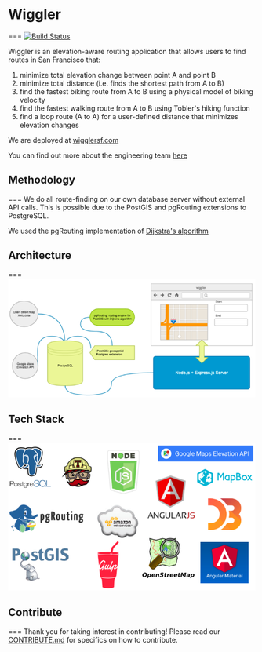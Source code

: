 # Wiggler
===
[![Build Status](https://travis-ci.org/falconater/ThesisProject.svg?branch=integrate)](https://travis-ci.org/falconater/ThesisProject)


Wiggler is an elevation-aware routing application that allows users to find routes in San Francisco that:

1. minimize total elevation change between point A and point B
2. minimize total distance (i.e. finds the shortest path from A to B)
3. find the fastest biking route from A to B using a physical model of biking velocity
4. find the fastest walking route from A to B using Tobler's hiking function
5. find a loop route (A to A) for a user-defined distance that minimizes elevation changes

We are deployed at [wigglersf.com](http://www.wigglersf.com)

You can find out more about the engineering team [here](http://www.wigglersf.com/#/about)

## Methodology
===
We do all route-finding on our own database server without external API calls. This is possible due to the PostGIS and pgRouting extensions to PostgreSQL. 

We used the pgRouting implementation of [Dijkstra's algorithm](https://en.wikipedia.org/wiki/Dijkstra%27s_algorithm) 

## Architecture
===
![architecture](resources/architecture.png)

## Tech Stack
===
![tech stack](resources/tech-stack.png)

## Contribute
===
Thank you for taking interest in contributing! Please read our [CONTRIBUTE.md](https://github.com/HackerJAMS/wiggler/blob/master/docs/_CONTRIBUTING.md) for specifics on how to contribute.
